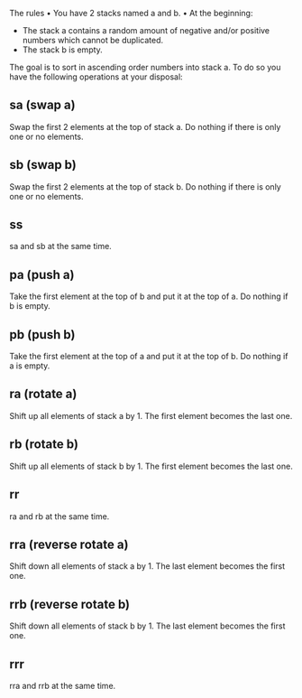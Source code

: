 The rules
• You have 2 stacks named a and b.
• At the beginning:
- The stack a contains a random amount of negative and/or positive numbers
which cannot be duplicated.
-  The stack b is empty.

The goal is to sort in ascending order numbers into stack a. To do so you have the
following operations at your disposal:

## sa (swap a)

Swap the first 2 elements at the top of stack a.
Do nothing if there is only one or no elements.

## sb (swap b)

Swap the first 2 elements at the top of stack b.
Do nothing if there is only one or no elements.

## ss

sa and sb at the same time.

## pa (push a)

Take the first element at the top of b and put it at the top of a.
Do nothing if b is empty.

## pb (push b)

Take the first element at the top of a and put it at the top of b.
Do nothing if a is empty.

## ra (rotate a)

Shift up all elements of stack a by 1.
The first element becomes the last one.

## rb (rotate b)

Shift up all elements of stack b by 1.
The first element becomes the last one.

## rr

ra and rb at the same time.

## rra (reverse rotate a)

Shift down all elements of stack a by 1.
The last element becomes the first one.

## rrb (reverse rotate b)

Shift down all elements of stack b by 1.
The last element becomes the first one.

## rrr

rra and rrb at the same time.
